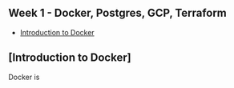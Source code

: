 ## Week 1 - Docker, Postgres, GCP, Terraform

* [Introduction to Docker](#de-zoomcamp---introduction-to-docker)

## [Introduction to Docker]

Docker is
